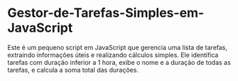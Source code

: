 # Gestor-de-Tarefas-Simples-em-JavaScript
Este é um pequeno script em JavaScript que gerencia uma lista de tarefas, extraindo informações úteis e realizando cálculos simples. Ele identifica tarefas com duração inferior a 1 hora, exibe o nome e a duração de todas as tarefas, e calcula a soma total das durações.
